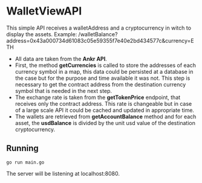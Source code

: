 # WalletViewAPI

This simple API receives a walletAddress and a cryptocurrency in witch to display the assets. Example: /walletBalance?address=0x43a000734d61083c05e59355f7e40e2bd434577c&currency=ETH 

- All data are taken from the <b>Ankr API</b>. 
- First, the method <b>getCurrencies</b> is called to store the addresses of each currency symbol in a map, this data could be persisted at a database in the case but for the purpose and time available it was not. This step is necessary to get the contract address from the destination currency symbol that is needed in the next step.
- The exchange rate is taken from the <b>getTokenPrice</b> endpoint, that receives only the contract address. This rate is changeable but in case of a large scale API it could be cached and updated in appropriate time.
- The wallets are retrieved from <b>getAccountBalance</b> method and for each asset, the <b>usdBalance</b> is divided by the unit usd value of the destination cryptocurrency.

## Running
```
go run main.go
```
The server will be listening at localhost:8080.

